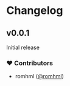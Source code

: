 # Changelog


## v0.0.1
Initial release

### ❤️ Contributors
- romhml ([@romhml](http://github.com/romhml))

